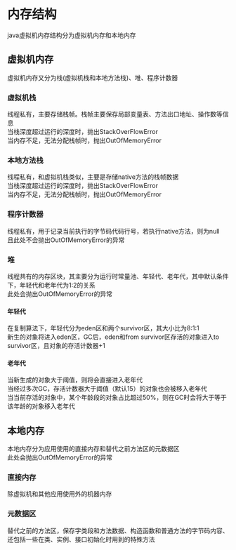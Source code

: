   
# 内存结构  
java虚拟机内存结构分为虚拟机内存和本地内存  
## 虚拟机内存  
虚拟机内存又分为栈(虚拟机栈和本地方法栈)、堆、程序计数器  
### 虚拟机栈
线程私有，主要存储栈帧。栈帧主要保存局部变量表、方法出口地址、操作数等信息  
当栈深度超过运行的深度时，抛出StackOverFlowError  
当内存不足，无法分配栈帧时，抛出OutOfMemoryError  
### 本地方法栈
线程私有，和虚拟机栈类似，主要是存储native方法的栈帧数据  
当栈深度超过运行的深度时，抛出StackOverFlowError  
当内存不足，无法分配栈帧时，抛出OutOfMemoryError  
### 程序计数器
线程私有，用于记录当前执行的字节码代码行号，若执行native方法，则为null  
且此处不会抛出OutOfMemoryError的异常  
### 堆
线程共有的内存区块，其主要分为运行时常量池、年轻代、老年代，其中默认条件下，年轻代和老年代为1:2的关系  
此处会抛出OutOfMemoryError的异常   
#### 年轻代
在复制算法下，年轻代分为eden区和两个survivor区，其大小比为8:1:1  
新生的对象将进入eden区，GC后，eden和from survivor区存活的对象进入to survivor区，且对象的存活计数器+1
#### 老年代
当新生成的对象大于阈值，则将会直接进入老年代  
当经过多次GC，存活计数器大于阈值（默认15）的对象也会被移入老年代  
当当前存活的对象中，某个年龄段的对象占比超过50%，则在GC时会将大于等于该年龄的对象移入老年代
## 本地内存  
本地内存分为应用使用的直接内存和替代之前方法区的元数据区  
此处会抛出OutOfMemoryError的异常
### 直接内存
除虚拟机和其他应用使用外的机器内存
### 元数据区 
替代之前的方法区，保存字类段和方法数据、构造函数和普通方法的字节码内容、还包括一些在类、实例、接口初始化时用到的特殊方法